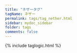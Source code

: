 ```yaml
---
title: "ネザータグ"
tagName: ネザー
permalink: tags/tag_nether.html
sidebar: mydoc_sidebar
folder: tags
comments: false
---
```

{% include taglogic.html %}
